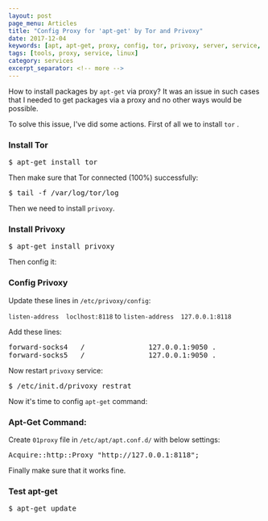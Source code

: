 ```yaml
---
layout: post
page_menu: Articles
title: "Config Proxy for 'apt-get' by Tor and Privoxy"
date: 2017-12-04
keywords: [apt, apt-get, proxy, config, tor, privoxy, server, service, linux]
tags: [tools, proxy, service, linux]
category: services
excerpt_separator: <!-- more -->
---
```

How to install packages by `apt-get` via proxy?  It was an issue in such cases that I needed to get packages via a proxy and  no other ways would be possible. 
<!-- more -->

To solve this issue, I've did some actions. First of all we to install `tor` .

### Install Tor
<pre>
$ apt-get install tor
</pre>

Then make sure that Tor connected (100%) successfully:
<pre>
$ tail -f /var/log/tor/log
</pre>

Then we need to install `privoxy`.
### Install Privoxy
<pre>
$ apt-get install privoxy
</pre>

Then config it:

### Config Privoxy
Update these lines in `/etc/privoxy/config`:

`listen-address  loclhost:8118` to `listen-address  127.0.0.1:8118`

Add these lines:
<pre>
forward-socks4   /               127.0.0.1:9050 .
forward-socks5   /               127.0.0.1:9050 .
</pre>

Now restart `privoxy` service:
<pre>
$ /etc/init.d/privoxy restrat
</pre>

Now it's time to config `apt-get` command:

### Apt-Get Command:
Create `01proxy` file in `/etc/apt/apt.conf.d/` with below settings:
<pre>
Acquire::http::Proxy "http://127.0.0.1:8118";
</pre>

Finally make sure that it works fine.

### Test apt-get
<pre>
$ apt-get update
</pre>
